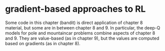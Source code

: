 
# gradient-based approaches to RL

Some code in this chapter (bandit) is direct application of chapter 8 material,
but some are in between chapter 8 and 9.
In particular, the deep-Q models for pole and mountaincar problems combine aspects of chapter 8 and 9. They are value-based (as in chapter 9), but the values are computed based on gradients (as in chapter 8).

